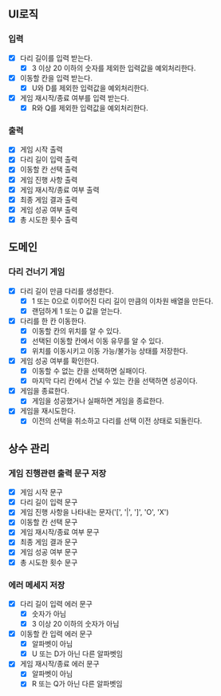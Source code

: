 ## UI로직
### 입력
 - [x] 다리 길이를 입력 받는다.
   - [x] 3 이상 20 이하의 숫자를 제외한 입력값을 예외처리한다.
 - [x] 이동할 칸을 입력 받는다. 
   - [x] U와 D를 제외한 입력값을 예외처리한다.
 - [x] 게임 재시작/종료 여부를 입력 받는다.
   - [x] R와 Q를 제외한 입력값을 예외처리한다.
### 출력
- [x] 게임 시작 출력
- [x] 다리 길이 입력 출력
- [x] 이동할 칸 선택 출력
- [x] 게임 진행 사항 출력
- [x] 게임 재시작/종료 여부 출력
- [x] 최종 게임 결과 출력
- [x] 게임 성공 여부 출력
- [x] 총 시도한 횟수 출력

## 도메인
### 다리 건너기 게임
- [x] 다리 길이 만큼 다리를 생성한다.
  - [x] 1 또는 0으로 이루어진 다리 길이 만큼의 이차원 배열을 만든다.
  - [x] 랜덤하게 1 또는 0 값을 얻는다.
- [x] 다리를 한 칸 이동한다.
  - [x] 이동할 칸의 위치를 알 수 있다.
  - [x] 선택된 이동할 칸에서 이동 유무를 알 수 있다.
  - [x] 위치를 이동시키고 이동 가능/불가능 상태를 저장한다.
- [x] 게임 성공 여부를 확인한다.
  - [x] 이동할 수 없는 칸을 선택하면 실패이다.
  - [x] 마지막 다리 칸에서 건널 수 있는 칸을 선택하면 성공이다.
- [x] 게임을 종료한다.
  - [x] 게임을 성공했거나 실패하면 게임을 종료한다.
- [x] 게임을 재시도한다.
  - [x] 이전의 선택을 취소하고 다리를 선택 이전 상태로 되돌린다.

## 상수 관리
### 게임 진행관련 출력 문구 저장
- [x] 게임 시작 문구
- [x] 다리 길이 입력 문구
- [x] 게임 진행 사항을 나타내는 문자('[', '|', ']', 'O', 'X')
- [x] 이동할 칸 선택 문구
- [x] 게임 재시작/종료 여부 문구
- [x] 최종 게임 결과 문구
- [x] 게임 성공 여부 문구
- [x] 총 시도한 횟수 문구
### 에러 메세지 저장
- [x] 다리 길이 입력 에러 문구
  - [x] 숫자가 아님
  - [x] 3 이상 20 이하의 숫자가 아님
- [x] 이동할 칸 입력 에러 문구
  - [x] 알파벳이 아님
  - [x] U 또는 D가 아닌 다른 알파벳임
- [x] 게임 재시작/종료 에러 문구
  - [x] 알파벳이 아님
  - [x] R 또는 Q가 아닌 다른 알파벳임